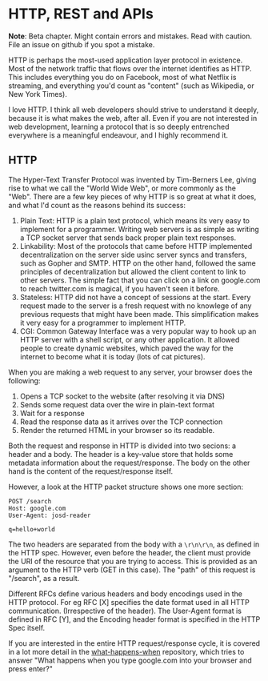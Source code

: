 # HTTP, REST and APIs

**Note**: Beta chapter. Might contain errors and mistakes. Read with caution. File an issue on github if you spot a mistake.

HTTP is perhaps the most-used application layer protocol in existence. Most of the network traffic
that flows over the internet identifies as HTTP. This includes everything you do on Facebook, most of what
Netflix is streaming, and everything you'd count as "content" (such as Wikipedia, or New York Times).

I love HTTP. I think all web developers should strive to understand it deeply, because it is what makes the web,
after all. Even if you are not interested in web development, learning a protocol that is so deeply
entrenched everywhere is a meaningful endeavour, and I highly recommend it.


## HTTP

The Hyper-Text Transfer Protocol was invented by Tim-Berners Lee, giving rise to what we call the "World Wide Web", or
more commonly as the "Web". There are a few key pieces of why HTTP is so great at what it does, and what I'd count
as the reasons behind its success:

1. Plain Text: HTTP is a plain text protocol, which means its very easy to implement for a programmer. Writing web servers
is as simple as writing a TCP socket server that sends back proper plain text responses.
2. Linkability: Most of the protocols that came before HTTP implemented decentralization on the server side usinc server syncs and transfers, such as Gopher and SMTP. HTTP on the other hand, followed the same principles of decentralization but allowed the client content to link to other servers. The simple fact that you can click on a link on google.com to reach twitter.com is magical, if you haven't seen it before.
3. Stateless: HTTP did not have a concept of sessions at the start. Every request made to the server is a fresh request with no knowlege of any previous requests that might have been made. This simplification makes it very easy for a programmer to implement HTTP.
4. CGI: Common Gateway Interface was a very popular way to hook up an HTTP server with a shell script, or any other application. It allowed people to create dynamic websites, which paved the way for the internet to become what it is today (lots of cat pictures).

When you are making a web request to any server, your browser does the following:

1. Opens a TCP socket to the website (after resolving it via DNS)
2. Sends some request data over the wire in plain-text format
3. Wait for a response
4. Read the response data as it arrives over the TCP connection
5. Render the returned HTML in your browser so its readable.

Both the request and response in HTTP is divided into two secions: a header and a body. The header is a key-value store that holds some metadata information about the request/response. The body on the other hand is the content of the request/response itself.

However, a look at the HTTP packet structure shows one more section:

```
POST /search
Host: google.com
User-Agent: josd-reader

q=hello+world
```

The two headers are separated from the body with a `\r\n\r\n`, as defined in the HTTP spec. However, even before the header, the client must provide the URI of the resource that you are trying to access. This is provided as an argument to the HTTP verb (GET in this case). The "path" of this request is "/search", as a result.

Different RFCs define various headers and body encodings used in the HTTP protocol. For eg RFC [X] specifies the date format used in all HTTP communication. (Irrespective of the header). The User-Agent format is defined in RFC [Y], and the Encoding header format is specified in the HTTP Spec itself.

If you are interested in the entire HTTP request/response cycle, it is covered in a lot more detail in the [what-happens-when](https://github.com/alex/what-happens-when) repository, which tries to answer "What happens when you type google.com into your browser and press enter?"